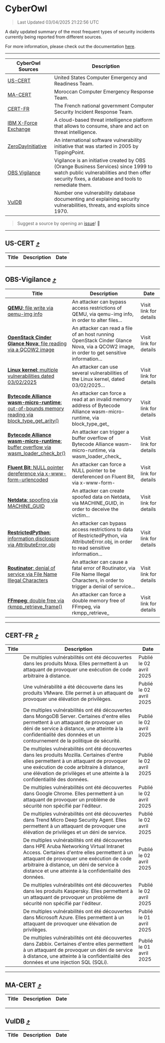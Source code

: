 
 <div id='top'></div>

# CyberOwl

 > Last Updated 03/04/2025 21:22:56 UTC
 
 A daily updated summary of the most frequent types of security incidents currently being reported from different sources.
 
 For more information, please check out the documentation [here](./docs/README.md).
 
 ---
 |CyberOwl Sources|Description|
 |---|---|
 |[US-CERT](#us-cert-arrow_heading_up)|United States Computer Emergency and Readiness Team.|
 |[MA-CERT](#ma-cert-arrow_heading_up)|Moroccan Computer Emergency Response Team.|
 |[CERT-FR](#cert-fr-arrow_heading_up)|The French national government Computer Security Incident Response Team.|
 |[IBM X-Force Exchange](#ibmcloud-arrow_heading_up)|A cloud-based threat intelligence platform that allows to consume, share and act on threat intelligence.|
 |[ZeroDayInitiative](#zerodayinitiative-arrow_heading_up)|An international software vulnerability initiative that was started in 2005 by TippingPoint.|
 |[OBS Vigilance](#obs-vigilance-arrow_heading_up)|Vigilance is an initiative created by OBS (Orange Business Services) since 1999 to watch public vulnerabilities and then offer security fixes, a database and tools to remediate them.|
 |[VulDB](#vuldb-arrow_heading_up)|Number one vulnerability database documenting and explaining security vulnerabilities, threats, and exploits since 1970.|
 
 > Suggest a source by opening an [issue](https://github.com/karimhabush/cyberowl/issues)! :raised_hands:
 ---

## US-CERT [:arrow_heading_up:](#cyberowl)

 |Title|Description|Date|
 |---|---|---|
 
 ---

## OBS-Vigilance [:arrow_heading_up:](#cyberowl)

 |Title|Description|Date|
 |---|---|---|
 |[<a href="https://vigilance.fr/vulnerability/QEMU-file-write-via-qemu-img-info-44658" class="noirorange"><b>QEMU</b>: file write via qemu-img info</a>](https://vigilance.fr/vulnerability/QEMU-file-write-via-qemu-img-info-44658)|An attacker can bypass access restrictions of QEMU, via qemu-img info, in order to alter files...|Visit link for details|
 |[<a href="https://vigilance.fr/vulnerability/OpenStack-Cinder-Glance-Nova-file-reading-via-a-QCOW2-image-44657" class="noirorange"><b>OpenStack Cinder  Glance  Nova</b>: file reading via a QCOW2 image</a>](https://vigilance.fr/vulnerability/OpenStack-Cinder-Glance-Nova-file-reading-via-a-QCOW2-image-44657)|An attacker can read a file of an host running OpenStack Cinder  Glance  Nova, via a QCOW2 image, in order to get sensitive information...|Visit link for details|
 |[<a href="https://vigilance.fr/vulnerability/Linux-kernel-multiple-vulnerabilities-dated-03-02-2025-46260" class="noirorange"><b>Linux kernel</b>: multiple vulnerabilities dated 03/02/2025</a>](https://vigilance.fr/vulnerability/Linux-kernel-multiple-vulnerabilities-dated-03-02-2025-46260)|An attacker can use several vulnerabilities of the Linux kernel, dated 03/02/2025...|Visit link for details|
 |[<a href="https://vigilance.fr/vulnerability/Bytecode-Alliance-wasm-micro-runtime-out-of-bounds-memory-reading-via-block-type-get-arity-46259" class="noirorange"><b>Bytecode Alliance wasm-micro-runtime</b>: out-of-bounds memory reading via block_type_get_<wbr>arity()</wbr></a>](https://vigilance.fr/vulnerability/Bytecode-Alliance-wasm-micro-runtime-out-of-bounds-memory-reading-via-block-type-get-arity-46259)|An attacker can force a read at an invalid memory address of Bytecode Alliance wasm-micro-runtime, via block_type_get_|Visit link for details|
 |[<a href="https://vigilance.fr/vulnerability/Bytecode-Alliance-wasm-micro-runtime-buffer-overflow-via-wasm-loader-check-br-46258" class="noirorange"><b>Bytecode Alliance wasm-micro-runtime</b>: buffer overflow via wasm_loader_check_<wbr>br()</wbr></a>](https://vigilance.fr/vulnerability/Bytecode-Alliance-wasm-micro-runtime-buffer-overflow-via-wasm-loader-check-br-46258)|An attacker can trigger a buffer overflow of Bytecode Alliance wasm-micro-runtime, via wasm_loader_check_|Visit link for details|
 |[<a href="https://vigilance.fr/vulnerability/Fluent-Bit-NULL-pointer-dereference-via-x-www-form-urlencoded-46257" class="noirorange"><b>Fluent Bit</b>: NULL pointer dereference via x-www-form-<wbr>urlencoded</wbr></a>](https://vigilance.fr/vulnerability/Fluent-Bit-NULL-pointer-dereference-via-x-www-form-urlencoded-46257)|An attacker can force a NULL pointer to be dereferenced on Fluent Bit, via x-www-form-|Visit link for details|
 |[<a href="https://vigilance.fr/vulnerability/Netdata-spoofing-via-MACHINE-GUID-46256" class="noirorange"><b>Netdata</b>: spoofing via MACHINE_GUID</a>](https://vigilance.fr/vulnerability/Netdata-spoofing-via-MACHINE-GUID-46256)|An attacker can create spoofed data on Netdata, via MACHINE_GUID, in order to deceive the victim...|Visit link for details|
 |[<a href="https://vigilance.fr/vulnerability/RestrictedPython-information-disclosure-via-AttributeError-obj-46623" class="noirorange"><b>RestrictedPython</b>: information disclosure via AttributeError.obj</a>](https://vigilance.fr/vulnerability/RestrictedPython-information-disclosure-via-AttributeError-obj-46623)|An attacker can bypass access restrictions to data of RestrictedPython, via AttributeError.obj, in order to read sensitive information...|Visit link for details|
 |[<a href="https://vigilance.fr/vulnerability/Routinator-denial-of-service-via-File-Name-Illegal-Characters-46254" class="noirorange"><b>Routinator</b>: denial of service via File Name Illegal Characters</a>](https://vigilance.fr/vulnerability/Routinator-denial-of-service-via-File-Name-Illegal-Characters-46254)|An attacker can cause a fatal error of Routinator, via File Name Illegal Characters, in order to trigger a denial of service...|Visit link for details|
 |[<a href="https://vigilance.fr/vulnerability/FFmpeg-double-free-via-rkmpp-retrieve-frame-46252" class="noirorange"><b>FFmpeg</b>: double free via rkmpp_retrieve_<wbr>frame()</wbr></a>](https://vigilance.fr/vulnerability/FFmpeg-double-free-via-rkmpp-retrieve-frame-46252)|An attacker can force a double memory free of FFmpeg, via rkmpp_retrieve_|Visit link for details|
 
 ---

## CERT-FR [:arrow_heading_up:](#cyberowl)

 |Title|Description|Date|
 |---|---|---|
 |[](https://www.cert.ssi.gouv.fr/avis/CERTFR-2025-AVI-0269/)|De multiples vulnérabilités ont été découvertes dans les produits Moxa. Elles permettent à un attaquant de provoquer une exécution de code arbitraire à distance.|Publié le 02 avril 2025|
 |[](https://www.cert.ssi.gouv.fr/avis/CERTFR-2025-AVI-0268/)|Une vulnérabilité a été découverte dans les produits VMware. Elle permet à un attaquant de provoquer une élévation de privilèges.|Publié le 02 avril 2025|
 |[](https://www.cert.ssi.gouv.fr/avis/CERTFR-2025-AVI-0267/)|De multiples vulnérabilités ont été découvertes dans MongoDB Server. Certaines d'entre elles permettent à un attaquant de provoquer un déni de service à distance, une atteinte à la confidentialité des données et un contournement de la politique de sécurité.|Publié le 02 avril 2025|
 |[](https://www.cert.ssi.gouv.fr/avis/CERTFR-2025-AVI-0266/)|De multiples vulnérabilités ont été découvertes dans les produits Mozilla. Certaines d'entre elles permettent à un attaquant de provoquer une exécution de code arbitraire à distance, une élévation de privilèges et une atteinte à la confidentialité des données.|Publié le 02 avril 2025|
 |[](https://www.cert.ssi.gouv.fr/avis/CERTFR-2025-AVI-0265/)|De multiples vulnérabilités ont été découvertes dans Google Chrome. Elles permettent à un attaquant de provoquer un problème de sécurité non spécifié par l'éditeur.|Publié le 02 avril 2025|
 |[](https://www.cert.ssi.gouv.fr/avis/CERTFR-2025-AVI-0264/)|De multiples vulnérabilités ont été découvertes dans Trend Micro Deep Security Agent. Elles permettent à un attaquant de provoquer une élévation de privilèges et un déni de service.|Publié le 02 avril 2025|
 |[](https://www.cert.ssi.gouv.fr/avis/CERTFR-2025-AVI-0263/)|De multiples vulnérabilités ont été découvertes dans HPE Aruba Networking Virtual Intranet Access. Certaines d'entre elles permettent à un attaquant de provoquer une exécution de code arbitraire à distance, un déni de service à distance et une atteinte à la confidentialité des données.|Publié le 02 avril 2025|
 |[](https://www.cert.ssi.gouv.fr/avis/CERTFR-2025-AVI-0262/)|De multiples vulnérabilités ont été découvertes dans les produits Kaspersky. Elles permettent à un attaquant de provoquer un problème de sécurité non spécifié par l'éditeur.|Publié le 02 avril 2025|
 |[](https://www.cert.ssi.gouv.fr/avis/CERTFR-2025-AVI-0261/)|De multiples vulnérabilités ont été découvertes dans Microsoft Azure. Elles permettent à un attaquant de provoquer une élévation de privilèges.|Publié le 01 avril 2025|
 |[](https://www.cert.ssi.gouv.fr/avis/CERTFR-2025-AVI-0260/)|De multiples vulnérabilités ont été découvertes dans Zabbix. Certaines d'entre elles permettent à un attaquant de provoquer un déni de service à distance, une atteinte à la confidentialité des données et une injection SQL (SQLi).|Publié le 01 avril 2025|
 
 ---

## MA-CERT [:arrow_heading_up:](#cyberowl)

 |Title|Description|Date|
 |---|---|---|
 
 ---

## VulDB [:arrow_heading_up:](#cyberowl)

 |Title|Description|Date|
 |---|---|---|
 